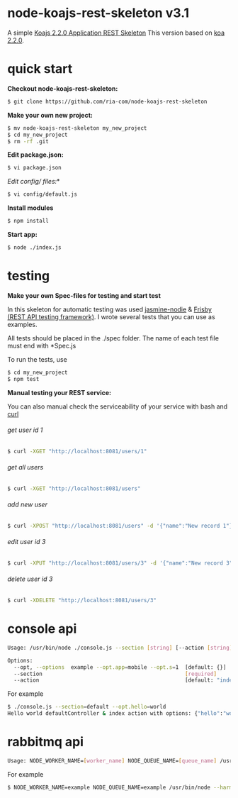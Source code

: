 node-koajs-rest-skeleton v3.1
=============================

A simple [Koajs 2.2.0 Application REST Skeleton](https://github.com/ria-com/node-koajs-rest-skeleton)
This version based on [koa 2.2.0](https://github.com/koajs/koa/tree/v2.x). 
    

quick start
===========

**Checkout node-koajs-rest-skeleton:**

```sh
$ git clone https://github.com/ria-com/node-koajs-rest-skeleton
```

**Make your own new project:**

```sh
$ mv node-koajs-rest-skeleton my_new_project
$ cd my_new_project
$ rm -rf .git
```

**Edit package.json:**

```sh
$ vi package.json
```

**Edit config/* files:**

```sh
$ vi config/default.js
```

**Install modules**
```sh
$ npm install
```

**Start app:**
```sh
$ node ./index.js
```

testing
=======


**Make your own Spec-files for testing and start test**

In this skeleton for automatic testing was used [jasmine-nodie](https://jasmine.github.io/2.1/node.html) & [Frisby (REST API testing framework)](http://frisbyjs.com).
I wrote several tests that you can use as examples.

All tests should be placed in the ./spec folder. The name of each test file must end with *Spec.js

To run the tests, use 
```sh
$ cd my_new_project
$ npm test
```

**Manual testing your REST service:**

You can also manual check the serviceability of your service with bash and [curl](https://curl.haxx.se/)

###### get user id 1
```sh
$ curl -XGET "http://localhost:8081/users/1"
```
###### get all users
```sh
$ curl -XGET "http://localhost:8081/users"
```

###### add new user
```sh
$ curl -XPOST "http://localhost:8081/users" -d '{"name":"New record 1"}' -H 'Content-Type: application/json'
```

###### edit user id 3
```sh
$ curl -XPUT "http://localhost:8081/users/3" -d '{"name":"New record 3"}' -H 'Content-Type: application/json'
```

###### delete user id 3
```sh
$ curl -XDELETE "http://localhost:8081/users/3"
```



console api
===========

```sh
Usage: /usr/bin/node ./console.js --section [string] [--action [string]] [--opt [object]]

Options:
  --opt, --options  example --opt.app=mobile --opt.s=1  [default: {}]
  --section                                             [required]
  --action                                              [default: "index"]
```

For example 
```sh
$ ./console.js --section=default --opt.hello=world
Hello world defaultController & index action with options: {"hello":"world"}
```

rabbitmq api
============

```sh
Usage: NODE_WORKER_NAME=[worker_name] NODE_QUEUE_NAME=[queue_name] /usr/bin/node --harmony ./worker.js
```

For example 
```sh
$ NODE_WORKER_NAME=example NODE_QUEUE_NAME=example /usr/bin/node --harmony ./worker.js
```

